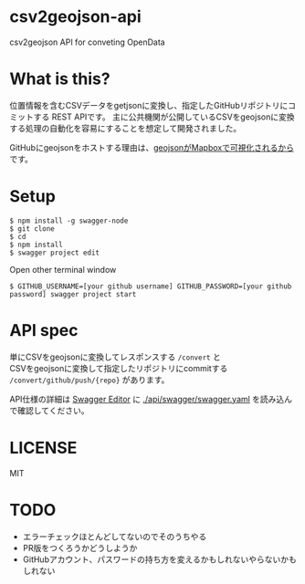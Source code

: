 # csv2geojson-api

csv2geojson API for conveting OpenData

# What is this?

位置情報を含むCSVデータをgetjsonに変換し、指定したGitHubリポジトリにコミットする REST APIです。
主に公共機関が公開しているCSVをgeojsonに変換する処理の自動化を容易にすることを想定して開発されました。

GitHubにgeojsonをホストする理由は、[geojsonがMapboxで可視化されるから](https://www.mapbox.com/blog/github-mapbox-maps/)です。

# Setup

```
$ npm install -g swagger-node
$ git clone
$ cd 
$ npm install
$ swagger project edit
```

Open other terminal window

```
$ GITHUB_USERNAME=[your github username] GITHUB_PASSWORD=[your github password] swagger project start
```

# API spec

単にCSVをgeojsonに変換してレスポンスする `/convert` と  
CSVをgeojsonに変換して指定したリポジトリにcommitする `/convert/github/push/{repo}` があります。

API仕様の詳細は [Swagger Editor](http://editor.swagger.io/#/) に [./api/swagger/swagger.yaml](https://raw.githubusercontent.com/bathtimefish/csv2geojson-api/master/api/swagger/swagger.yaml) を読み込んで確認してください。

# LICENSE

MIT

# TODO

* エラーチェックほとんどしてないのでそのうちやる
* PR版をつくろうかどうしようか
* GitHubアカウント、パスワードの持ち方を変えるかもしれないやらないかもしれない
